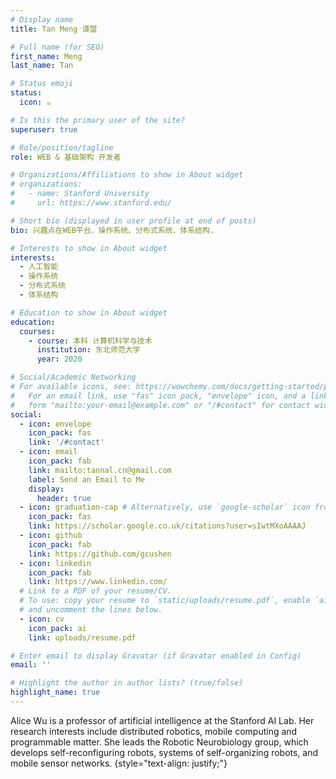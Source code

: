 ```yaml
---
# Display name
title: Tan Meng 谭盟

# Full name (for SEO)
first_name: Meng
last_name: Tan

# Status emoji
status:
  icon: ☕️

# Is this the primary user of the site?
superuser: true

# Role/position/tagline
role: WEB & 基础架构 开发者

# Organizations/Affiliations to show in About widget
# organizations:
#   - name: Stanford University
#     url: https://www.stanford.edu/

# Short bio (displayed in user profile at end of posts)
bio: 兴趣点在WEB平台、操作系统、分布式系统、体系结构.

# Interests to show in About widget
interests:
  - 人工智能
  - 操作系统
  - 分布式系统
  - 体系结构

# Education to show in About widget
education:
  courses:
    - course: 本科 计算机科学与技术
      institution: 东北师范大学
      year: 2020

# Social/Academic Networking
# For available icons, see: https://wowchemy.com/docs/getting-started/page-builder/#icons
#   For an email link, use "fas" icon pack, "envelope" icon, and a link in the
#   form "mailto:your-email@example.com" or "/#contact" for contact widget.
social:
  - icon: envelope
    icon_pack: fas
    link: '/#contact'
  - icon: email
    icon_pack: fab
    link: mailto:tannal.cn@gmail.com
    label: Send an Email to Me
    display:
      header: true
  - icon: graduation-cap # Alternatively, use `google-scholar` icon from `ai` icon pack
    icon_pack: fas
    link: https://scholar.google.co.uk/citations?user=sIwtMXoAAAAJ
  - icon: github
    icon_pack: fab
    link: https://github.com/gcushen
  - icon: linkedin
    icon_pack: fab
    link: https://www.linkedin.com/
  # Link to a PDF of your resume/CV.
  # To use: copy your resume to `static/uploads/resume.pdf`, enable `ai` icons in `params.yaml`,
  # and uncomment the lines below.
  - icon: cv
    icon_pack: ai
    link: uploads/resume.pdf

# Enter email to display Gravatar (if Gravatar enabled in Config)
email: ''

# Highlight the author in author lists? (true/false)
highlight_name: true
---
```


Alice Wu is a professor of artificial intelligence at the Stanford AI Lab. Her research interests include distributed robotics, mobile computing and programmable matter. She leads the Robotic Neurobiology group, which develops self-reconfiguring robots, systems of self-organizing robots, and mobile sensor networks.
{style="text-align: justify;"}
